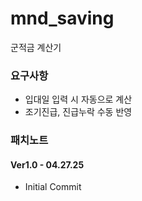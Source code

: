 # mnd_saving

군적금 계산기 <br>

<h3>요구사항</h3>

<ul>
<li>입대일 입력 시 자동으로 계산 </li>
<li>조기진급, 진급누락 수동 반영</li>
</ul>

<h3>패치노트</h3>

<h4>Ver1.0 - 04.27.25</h4>
<ul>
<li>Initial Commit
</ul>
